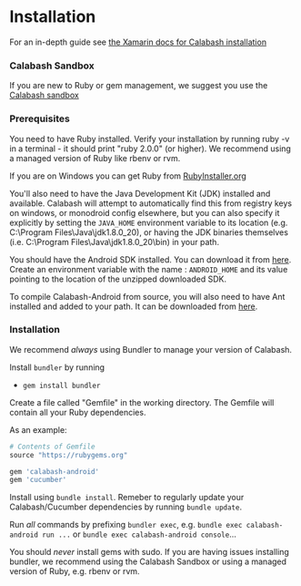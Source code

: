 Installation
============

For an in-depth guide see [the Xamarin docs for Calabash installation](https://developer.xamarin.com/guides/testcloud/calabash/configuring/)

### Calabash Sandbox

If you are new to Ruby or gem management, we suggest you use the [Calabash sandbox](https://github.com/calabash/install)

### Prerequisites
You need to have Ruby installed. Verify your installation by running ruby -v in a terminal - it should print "ruby 2.0.0" (or higher). We recommend using a managed version of Ruby like rbenv or rvm.

If you are on Windows you can get Ruby from [RubyInstaller.org](http://rubyinstaller.org/)

You'll also need to have the Java Development Kit (JDK) installed and available. Calabash will attempt to automatically find this from registry keys on windows, or monodroid config elsewhere, but you can also specify it explicitly by setting the `JAVA_HOME` environment variable to its location (e.g. C:\Program Files\Java\jdk1.8.0_20), or having the JDK binaries themselves (i.e. C:\Program Files\Java\jdk1.8.0_20\bin) in your path. 

You should have the Android SDK installed. You can download it from [here](http://developer.android.com/sdk/index.html).  Create an environment variable with the name : `ANDROID_HOME` and its value pointing to the location of the unzipped downloaded SDK.

To compile Calabash-Android from source, you will also need to have Ant installed and added to your path. It can be downloaded from [here](https://ant.apache.org/bindownload.cgi).

### Installation

We recommend *always* using Bundler to manage your version of Calabash.

Install `bundler` by running

 - `gem install bundler`

Create a file called "Gemfile" in the working directory. The Gemfile will contain all your Ruby dependencies.

As an example:

```ruby
# Contents of Gemfile
source "https://rubygems.org"

gem 'calabash-android'
gem 'cucumber'
```

Install using `bundle install`. Remeber to regularly update your Calabash/Cucumber dependencies by running `bundle update`.

Run *all* commands by prefixing `bundler exec`, e.g. `bundle exec calabash-android run ...` or `bundle exec calabash-android console`...

You should *never* install gems with sudo. If you are having issues installing bundler, we recommend using the Calabash Sandbox or using a managed version of Ruby, e.g. rbenv or rvm.
